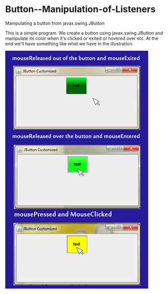 # Button--Manipulation-of-Listeners
Manipulating a button from javax.swing.JButton 

This is a simple program. We create a button using javax.swing.JButton 
and manipulate its color when it's clicked or exited or hovered over etc.
At the end we'll have something like what we have in the illustration. 

![alt illustration](https://github.com/Sphinx01/Button--Manipulation-of-Listeners/blob/master/jbutton.png)

